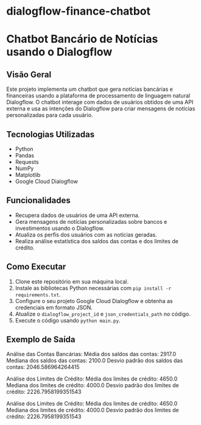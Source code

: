 # dialogflow-finance-chatbot

# Chatbot Bancário de Notícias usando o Dialogflow

## Visão Geral
Este projeto implementa um chatbot que gera notícias bancárias e financeiras usando a plataforma de processamento de linguagem natural Dialogflow. O chatbot interage com dados de usuários obtidos de uma API externa e usa as intenções do Dialogflow para criar mensagens de notícias personalizadas para cada usuário.

## Tecnologias Utilizadas
- Python
- Pandas
- Requests
- NumPy
- Matplotlib
- Google Cloud Dialogflow

## Funcionalidades
- Recupera dados de usuários de uma API externa.
- Gera mensagens de notícias personalizadas sobre bancos e investimentos usando o Dialogflow.
- Atualiza os perfis dos usuários com as notícias geradas.
- Realiza análise estatística dos saldos das contas e dos limites de crédito.

## Como Executar
1. Clone este repositório em sua máquina local.
2. Instale as bibliotecas Python necessárias com `pip install -r requirements.txt`.
3. Configure o seu projeto Google Cloud Dialogflow e obtenha as credenciais em formato JSON.
4. Atualize o `dialogflow_project_id` e `json_credentials_path` no código.
5. Execute o código usando `python main.py`.

## Exemplo de Saída
Análise das Contas Bancárias:
Média dos saldos das contas: 2917.0
Mediana dos saldos das contas: 2100.0
Desvio padrão dos saldos das contas: 2046.586964264415

Análise dos Limites de Crédito:
Média dos limites de crédito: 4650.0
Mediana dos limites de crédito: 4000.0
Desvio padrão dos limites de crédito: 2226.7958199351543


Análise dos Limites de Crédito:
Média dos limites de crédito: 4650.0
Mediana dos limites de crédito: 4000.0
Desvio padrão dos limites de crédito: 2226.7958199351543
